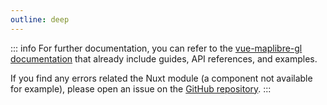 ```yaml
---
outline: deep
---
```


::: info
For further documentation, you can refer to the [vue-maplibre-gl documentation](https://indoorequal.github.io/vue-maplibre-gl/examples/basic.html) that already include guides, API references, and examples.

If you find any errors related the Nuxt module (a component not available for example), please open an issue on the [GitHub repository](https://github.com/gugustinette/nuxt-maplibre).
:::

